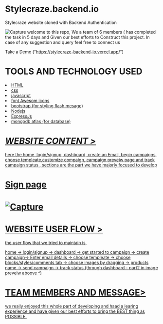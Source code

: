 
# Stylecraze.backend.io

Stylecraze website cloned with Backend Authentication

![Capture](https://user-images.githubusercontent.com/95909861/165843738-79da7b6f-faab-4e8e-8d06-61cf96e6c9b5.PNG)
welcome to this repo,
We a team of 6 members ( has completed the task in 5 days and Given our best efforts to Construct this project.
In case of any suggestion and query feel free to connect us

Take a Demo ("https://stylecraze-backend-io.vercel.app/")

<h1>TOOLS AND TECHNOLOGY USED </h1>
<u>
  <li>HTML</li> 
  <li>css</li>
  <li>javascript</li>
  <li>font Awesom icons</li>
<li>bootstrap (for styling flash mesage)</li>
  <li>Nodejs</li>
  <li>ExpressJs</li>
  <li>mongodb atlas (for database)</li>
  
  </ul>
<h1><i>WEBSITE CONTENT ></i></h1>
here the home, login/signup, dashboard, create an Email, begin campaigns, choose templeate,customize
compaign, campaign preveiw page and track campaign status , sections are the part we have majorly focused to develop

<h1>Sign page<h1>
  
 ![Capture](https://user-images.githubusercontent.com/95909861/165844340-b47bd239-8add-4a08-a347-0a7e7d24c001.PNG)
  <h1>WEBSITE USER FLOW ></h1>
the user flow that we tried to maintain is,

home -> login/signup -> dashboard -> get started to campaign -> create campaign-> Enter email details -> choose templeate -> choose blocks/styles/comments tab -> choose images by dragging -> products name -> send campaign -> track status (through dashboard - part2 in image preveiw aboove ^)

  <h1>TEAM MEMBERS AND MESSAGE></h1>
we really enjoyed this whole part of developing and haad a learing experience and have given our best efforts to bring the BEST thing as POSSIBLE.
